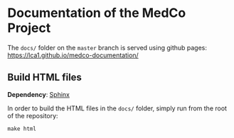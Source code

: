 # Documentation of the MedCo Project
The `docs/` folder on the `master` branch is served using github pages: 
https://lca1.github.io/medco-documentation/

## Build HTML files
**Dependency**: [Sphinx](http://sphinx-doc.org/)

In order to build the HTML files in the `docs/` folder, 
simply run from the root of the repository:
```
make html
```
